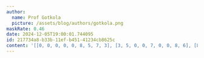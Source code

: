 ```yaml
---
author:
  name: Prof Gotkola
  picture: /assets/blog/authors/gotkola.png
maskRate: 0.46
date: 2024-12-05T19:00:01.744095
id: 217734a8-b33b-11ef-b451-41234cb8625c
content: '[[0, 0, 0, 0, 0, 8, 5, 7, 3], [3, 5, 0, 0, 7, 0, 0, 8, 6], [8, 0, 1, 0, 5, 0, 2, 4, 9], [4, 0, 0, 0, 0, 0, 0, 0, 1], [9, 2, 0, 6, 4, 0, 0, 0, 0], [0, 1, 5, 0, 8, 3, 0, 0, 4], [7, 0, 0, 0, 3, 5, 6, 0, 8], [1, 0, 0, 0, 6, 2, 7, 3, 5], [5, 3, 0, 0, 1, 7, 4, 9, 2]]'
---
```


